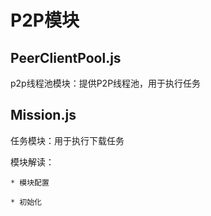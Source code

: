 # P2P模块

## PeerClientPool.js
p2p线程池模块：提供P2P线程池，用于执行任务

## Mission.js
任务模块：用于执行下载任务

模块解读：

    * 模块配置

    * 初始化